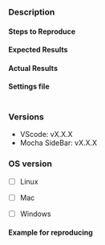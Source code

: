
<!--
If you are asking a question rather than filing a bug, try one of these instead:
- Gitter Channel (https://gitter.im/mocha-sidebar/Questions)
)
-->

### Description
<!-- Example: Error thrown when trying to debug mocha -->


#### Steps to Reproduce
<!--
Example:

1. Open test file
2. Update my code
3. something wrong happen
-->

#### Expected Results
<!-- Example: No error is throw -->

#### Actual Results
<!-- Example: Error is thrown -->

#### Settings file

<!-- Example: {
```
  "mocha.files.glob": "test/**/*.js",
  "mocha.sideBarOptions": {
      "lens": true,
      "decoration": true,
      "autoUpdateTime": 2000,
      "showDebugTestStatus": true
  }
}
``` -->
```
```


### Versions
<!--
`Polymer.version` will show the version for Polymer
`bower ls` or `npm ls` will show the version of webcomponents.js or webcomponents-lite.js
-->
- VScode: vX.X.X
- Mocha SideBar: vX.X.X 


### OS version
<!-- Check all that apply -->
- [ ] Linux 
- [ ] Mac
- [ ] Windows



#### Example for reproducing
<!-- path for github project -->
<!-- https://github.com/maty21/mocha-sidebar/tree/master/test/workspace -->
<!-- ...or provide your own repro URL -->








